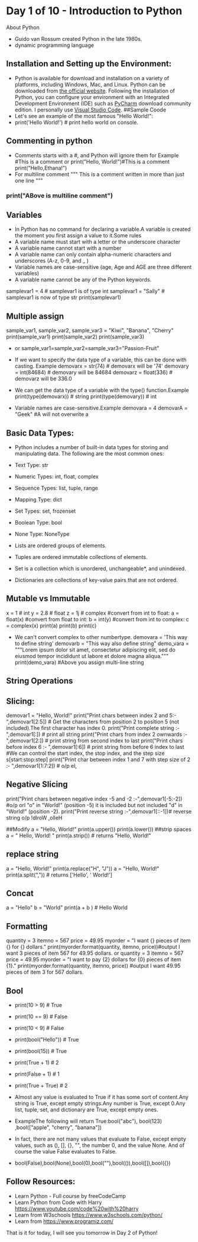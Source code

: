 # Day 1 of 10 - Introduction to Python
About Python
- Guido van Rossum created Python in the late 1980s. 
- dynamic programming language

## Installation and Setting up the Environment:
- Python is available for download and installation on a variety of platforms, including Windows, Mac, and Linux. Python can be downloaded from [the official website](https://www.python.org/downloads/).
Following the installation of Python, you can configure your environment with an Integrated Development Environment (IDE) such as [PyCharm](https://www.jetbrains.com/pycharm/download/#section=windows) download community edition.
I personally use [Visual Studio Code](https://code.visualstudio.com/download).
##Sample Coode
- Let's see an example of the most famous "Hello World!":
- print('Hello World!') # print hello world on console.
## Commenting in python 
- Comments starts with a #, and Python will ignore them for Example
#This is a comment                   or print("Hello, World!")#This is a comment      
print("Hello,Ethana!")
- For multiline comment
"""
This is a comment
written in
more than just one line
"""
### print("ABove is multiline comment") 
## Variables
 - In Python has no command for declaring a variable.A variable is created the moment you first assign a value to it.Some rules 
- A variable name must start with a letter or the underscore character
- A variable name cannot start with a number
- A variable name can only contain alpha-numeric characters and underscores (A-z, 0-9, and _ )
- Variable names are case-sensitive (age, Age and AGE are three different variables)
- A variable name cannot be any of the Python keywords.

samplevar1 = 4       # samplevar1 is of type int
samplevar1 = "Sally" # samplevar1 is now of type str
print(samplevar1)

## Multiple assign 
sample_var1, sample_var2, sample_var3 = "Kiwi", "Banana", "Cherry"
print(sample_var1)
print(sample_var2)
print(sample_var3)
- or 
sample_var1=sample_var2=sample_var3="Passion-Fruit"
- If we want to specify the data type of a variable, this can be done with casting.
Example
demovarx = str(74)    # demovarx will be '74'
demovary = int(84684)    # demovary will be 84684
demovarz = float(336)  # demovarz will be 336.0 

- We can get the data type of a variable with the type() function.Example
print(type(demovarx))  # string
print(type(demovary))  # int

- Variable names are case-sensitive.Example
demovara = 4
demovarA = "Geek"
#A will not overwrite a 
## Basic Data Types:
- Python includes a number of built-in data types for storing and manipulating data. The following are the most common ones:
- Text Type: str
- Numeric Types: int, float, complex
- Sequence Types: list, tuple, range
- Mapping Type: dict
- Set Types: set, frozenset
- Boolean Type: 	bool
- None Type: 	NoneType

- Lists are ordered groups of elements.
- Tuples are ordered immutable collections of elements.
- Set  is a collection which is unordered, unchangeable*, and unindexed.
- Dictionaries are collections of key-value pairs that are not ordered.
## Mutable vs Immutable


x = 1    # int
y = 2.8  # float
z = 1j   # complex
#convert from int to float:
a = float(x)
#convert from float to int:
b = int(y)
#convert from int to complex:
c = complex(x)
print(a)
print(b)
print(c)
- We can't convert complex to other numbertype.
demovara = 'This way to define string'
demovarb = "This way also define string"
demo_vara = """Lorem ipsum dolor sit amet,
consectetur adipiscing elit,
sed do eiusmod tempor incididunt
ut labore et dolore magna aliqua."""
print(demo_vara) #Above you assign multi-line string 

## String Operations

## Slicing:
demovar1 = "Hello, World!"
print("Print chars between index 2 and 5:-",demovar1[2:5]) # Get the characters from position 2 to position 5 (not included).The first character has index 0.
print("Print complete string :-",demovar1[:]) # print all string
print("Print chars from index 2 ownwards :-",demovar1[2:]) # print string from second index to last
print("Print chars before index 6 :- ",demovar1[:6]) # print string from before 6 index to last
#We can control the start index, the stop index, and the step size s[start:stop:step] 
print("Print char between index 1 and 7 with step size of 2 :- ",demovar1[1:7:2]) # o/p el,
## Negative Slicing
print("Print chars between negative index -5 and -2 :-",demovar1[-5:-2]) #o/p orl "o" in "World!" (position -5) it is included but not included "d" in "World!" (position -2). 
print("Print reverse string :-",demovar1[::-1])# reverse string o/p !dlroW ,olleH

##Modify
a = "Hello, World!"
print(a.upper())
print(a.lower())
##strip spaces
a = " Hello, World! "
print(a.strip()) # returns "Hello, World!" 
## replace string
a = "Hello, World!"
print(a.replace("H", "J"))
a = "Hello, World!"
print(a.split(",")) # returns ['Hello', ' World!'] 
## Concat
a = "Hello"
b = "World"
print(a + b ) # Hello World
## Formatting
quantity = 3
itemno = 567
price = 49.95
myorder = "I want {} pieces of item {} for {} dollars."
print(myorder.format(quantity, itemno, price))#output I want 3 pieces of item 567 for 49.95 dollars. 
or 
quantity = 3
itemno = 567
price = 49.95
myorder = "I want to pay {2} dollars for {0} pieces of item {1}."
print(myorder.format(quantity, itemno, price)) #output I want 49.95 pieces of item 3 for 567 dollars.
## Bool
 - print(10 > 9) # True
 - print(10 == 9) # False
 - print(10 < 9)  # False
 - print(bool("Hello")) # True
 - print(bool(15)) # True
 - print(True + 1) # 2
 - print(False + 1) # 1
 - print(True + True) # 2

 - Almost any value is evaluated to True if it has some sort of content.Any string is True, except empty strings.Any number is True, except 0.Any list, tuple, set, and dictionary are True, except empty ones.
 - ExampleThe following will return True:bool("abc"), bool(123) ,bool(["apple", "cherry", "banana"])
 - In fact, there are not many values that evaluate to False, except empty values, such as (), [], {}, "", the number 0, and the value None. And of course the value False evaluates to False.
 - bool(False),bool(None),bool(0),bool(""),bool(()),bool([]),bool({})  

## Follow Resources:

- Learn Python - Full course by freeCodeCamp
- Learn Python from Code with Harry https://www.youtube.com/code%20with%20harry
- Learn from W3schools  https://www.w3schools.com/python/
- Learn from https://www.programiz.com/

That is it for today, I will see you tomorrow in Day 2 of Python!
